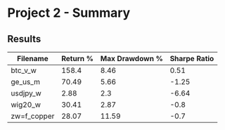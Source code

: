 # Project 2 - Summary

## Results

| Filename        | Return %     | Max Drawdown %          | Sharpe Ratio |
|-----------------|--------------|-------------------------|-------------|
| btc_v_w     | 158.4            | 8.46                    | 0.51        |
| ge_us_m     | 70.49            | 5.66                    | -1.25       |
| usdjpy_w    | 2.88             | 2.3                     | -6.64       |
| wig20_w     | 30.41            | 2.87                    | -0.8        |
| zw=f_copper | 28.07            | 11.59                   | -0.7        |
